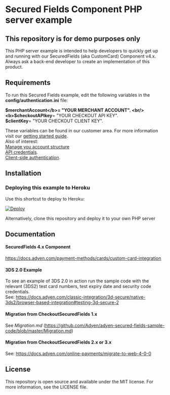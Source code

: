 # Secured Fields Component PHP server example

## This repository is for demo purposes only
This PHP server example is intended to help developers to quickly get up and running with our SecuredFields (aka CustomCard) Component v4.x. <br/>
Always ask a back-end developer to create an implementation of this product.

## Requirements
To run this Secured Fields example, edit the following variables in the <b>config/authentication.ini</b> file:<br/>

<b>$merchantAccount</b>= "YOUR MERCHANT ACCOUNT". <br/>
<b>$checkoutAPIkey</b>= "YOUR CHECKOUT API KEY". <br/>
<b>$clientKey</b>= "YOUR CHECKOUT CLIENT KEY". <br/>

These variables can be found in our customer area.
For more information visit our <a href="https://docs.adyen.com/get-started-with-adyen">getting started guide</a>.<br/>
Also of interest:<br/>
<a href="https://docs.adyen.com/account/manage-account-structure">Manage you account structure</a><br/>
<a href="https://docs.adyen.com/development-resources/api-credentials">API credentials</a>.<br/>
<a href="https://docs.adyen.com/development-resources/client-side-authentication#get-your-client-key">Client-side authentication</a>.

## Installation

### Deploying this example to Heroku

Use this shortcut to deploy to Heroku:

[![Deploy](https://www.herokucdn.com/deploy/button.svg)](https://heroku.com/deploy?template=https://github.com/Adyen/adyen-secured-fields-sample-code)
  
Alternatively, clone this repository and deploy it to your own PHP server

## Documentation

#### SecuredFields 4.x Component
https://docs.adyen.com/payment-methods/cards/custom-card-integration

#### 3DS 2.0 Example
To see an example of 3DS 2.0 in action run the sample code with the relevant (3DS2) test card numbers, test expiry date and security code credentials.<br/>
See: https://docs.adyen.com/classic-integration/3d-secure/native-3ds2/browser-based-integration#testing-3d-secure-2

#### Migration from CheckoutSecuredFields 1.x
See *Migration.md* (https://github.com/Adyen/adyen-secured-fields-sample-code/blob/master/Migration.md)

#### Migration from CheckoutSecuredFields 2.x or 3.x
See: https://docs.adyen.com/online-payments/migrate-to-web-4-0-0

## License

This repository is open source and available under the MIT license. For more information, see the LICENSE file.
